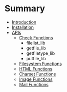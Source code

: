 # Summary

* [Introduction](README.md)
* [Installation](installation.md)
* [APIs](apis.md)
   * [Check Functions](check_functions.md)
       * filelist_lib
       * getfile_lib
       * getfiletype_lib
       * putfile_lib
   * [Filesystem Functions](filesystem_functions.md)
   * [HTML Functions](html_functions.md)
   * [Charset Functions](charset_functions.md)
   * [Image Functions](image_functions.md)
   * [Mail Functions](mail_functions.md)


